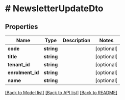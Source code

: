 # # NewsletterUpdateDto

## Properties

Name | Type | Description | Notes
------------ | ------------- | ------------- | -------------
**code** | **string** |  | [optional]
**title** | **string** |  | [optional]
**tenant_id** | **string** |  | [optional]
**enrolment_id** | **string** |  | [optional]
**name** | **string** |  | [optional]

[[Back to Model list]](../../README.md#models) [[Back to API list]](../../README.md#endpoints) [[Back to README]](../../README.md)
